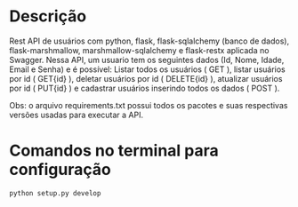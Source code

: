 # Descrição

Rest API de usuários com python, flask, flask-sqlalchemy (banco de dados), flask-marshmallow, marshmallow-sqlalchemy e flask-restx aplicada no Swagger. Nessa API, um usuario tem os seguintes dados (Id, Nome, Idade, Email e Senha) e é possível: Listar todos os usuários ( GET ), listar usuários por id ( GET{id} ), deletar usuários por id ( DELETE{id} ), atualizar usuários por id ( PUT{id} ) e cadastrar usuários inserindo todos os dados ( POST ).

Obs: o arquivo requirements.txt possui todos os pacotes e suas respectivas versões usadas para executar a API.

# Comandos no terminal para configuração

```bash
python setup.py develop
```



